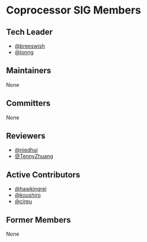 # Coprocessor SIG Members

## Tech Leader

- [@breeswish](https://github.com/breeswish)
- [@lonng](https://github.com/lonng)

## Maintainers

None

## Committers

None

## Reviewers

- [@niedhui](https://github.com/niedhui)
- [@TennyZhuang](https://github.com/TennyZhuang)

## Active Contributors

- [@hawkingrei](http://github.com/hawkingrei)
- [@koushiro](http://github.com/koushiro)
- [@cireu](http://github.com/cireu)

## Former Members

None
